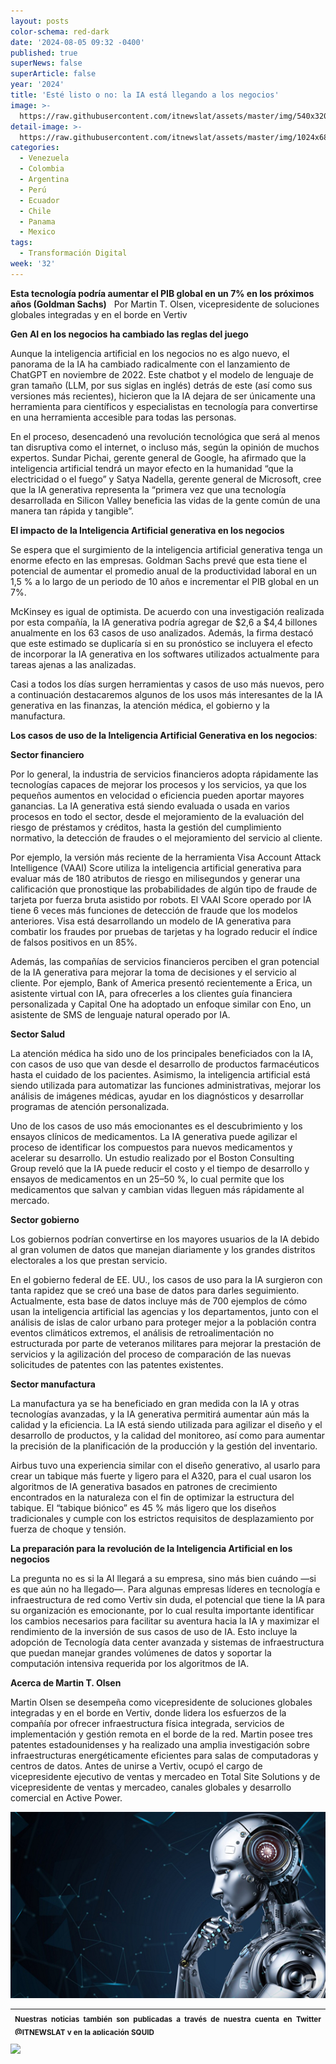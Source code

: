 ```yaml
---
layout: posts
color-schema: red-dark
date: '2024-08-05 09:32 -0400'
published: true
superNews: false
superArticle: false
year: '2024'
title: 'Esté listo o no: la IA está llegando a los negocios'
image: >-
  https://raw.githubusercontent.com/itnewslat/assets/master/img/540x320/Robot-IA-p.jpg
detail-image: >-
  https://raw.githubusercontent.com/itnewslat/assets/master/img/1024x680/Robot-IA-g.jpg
categories:
  - Venezuela
  - Colombia
  - Argentina
  - Perú
  - Ecuador
  - Chile
  - Panama
  - Mexico
tags:
  - Transformación Digital
week: '32'
---
```

**Esta tecnología podría aumentar el PIB global en un 7% en los próximos años (Goldman Sachs)**
 
Por Martin T. Olsen, vicepresidente de soluciones globales integradas y en el borde en Vertiv

**Gen AI en los negocios ha cambiado las reglas del juego**

Aunque la inteligencia artificial en los negocios no es algo nuevo, el panorama de la IA ha cambiado radicalmente con el lanzamiento de ChatGPT en noviembre de 2022. Este chatbot y el modelo de lenguaje de gran tamaño (LLM, por sus siglas en inglés) detrás de este (así como sus versiones más recientes), hicieron que la IA dejara de ser únicamente una herramienta para científicos y especialistas en tecnología para convertirse en una herramienta accesible para todas las personas.  

En el proceso, desencadenó una revolución tecnológica que será al menos tan disruptiva como el internet, o incluso más, según la opinión de muchos expertos. Sundar Pichai, gerente general de Google, ha afirmado que la inteligencia artificial tendrá un mayor efecto en la humanidad “que la electricidad o el fuego” y Satya Nadella, gerente general de Microsoft, cree que la IA generativa representa la “primera vez que una tecnología desarrollada en Silicon Valley beneficia las vidas de la gente común de una manera tan rápida y tangible”. 

**El impacto de la Inteligencia Artificial generativa en los negocios**

Se espera que el surgimiento de la inteligencia artificial generativa tenga un enorme efecto en las empresas. Goldman Sachs prevé que esta tiene el potencial de aumentar el promedio anual de la productividad laboral en un 1,5 % a lo largo de un periodo de 10 años e incrementar el PIB global en un 7%. 

McKinsey es igual de optimista. De acuerdo con una investigación realizada por esta compañía, la IA generativa podría agregar de $2,6 a $4,4 billones anualmente en los 63 casos de uso analizados. Además, la firma destacó que este estimado se duplicaría si en su pronóstico se incluyera el efecto de incorporar la IA generativa en los softwares utilizados actualmente para tareas ajenas a las analizadas. 

Casi a todos los días surgen herramientas y casos de uso más nuevos, pero a continuación destacaremos algunos de los usos más interesantes de la IA generativa en las finanzas, la atención médica, el gobierno y la manufactura. 

**Los casos de uso de la Inteligencia Artificial Generativa en los negocios**:

**Sector financiero**

Por lo general, la industria de servicios financieros adopta rápidamente las tecnologías capaces de mejorar los procesos y los servicios, ya que los pequeños aumentos en velocidad o eficiencia pueden aportar mayores ganancias. La IA generativa está siendo evaluada o usada en varios procesos en todo el sector, desde el mejoramiento de la evaluación del riesgo de préstamos y créditos, hasta la gestión del cumplimiento normativo, la detección de fraudes o el mejoramiento del servicio al cliente. 

Por ejemplo, la versión más reciente de la herramienta Visa Account Attack Intelligence (VAAI) Score utiliza la inteligencia artificial generativa para evaluar más de 180 atributos de riesgo en milisegundos y generar una calificación que pronostique las probabilidades de algún tipo de fraude de tarjeta por fuerza bruta asistido por robots. El VAAI Score operado por IA tiene 6 veces más funciones de detección de fraude que los modelos anteriores. Visa está desarrollando un modelo de IA generativa para combatir los fraudes por pruebas de tarjetas y ha logrado reducir el índice de falsos positivos en un 85%. 

Además, las compañías de servicios financieros perciben el gran potencial de la IA generativa para mejorar la toma de decisiones y el servicio al cliente. Por ejemplo, Bank of America presentó recientemente a Erica, un asistente virtual con IA, para ofrecerles a los clientes guía financiera personalizada y Capital One ha adoptado un enfoque similar con Eno, un asistente de SMS de lenguaje natural operado por IA.

**Sector Salud**

La atención médica ha sido uno de los principales beneficiados con la IA, con casos de uso que van desde el desarrollo de productos farmacéuticos hasta el cuidado de los pacientes. Asimismo, la inteligencia artificial está siendo utilizada para automatizar las funciones administrativas, mejorar los análisis de imágenes médicas, ayudar en los diagnósticos y desarrollar programas de atención personalizada.

Uno de los casos de uso más emocionantes es el descubrimiento y los ensayos clínicos de medicamentos. La IA generativa puede agilizar el proceso de identificar los compuestos para nuevos medicamentos y acelerar su desarrollo. Un estudio realizado por el Boston Consulting Group reveló que la IA puede reducir el costo y el tiempo de desarrollo y ensayos de medicamentos en un 25–50 %, lo cual permite que los medicamentos que salvan y cambian vidas lleguen más rápidamente al mercado.  

**Sector gobierno**

Los gobiernos podrían convertirse en los mayores usuarios de la IA debido al gran volumen de datos que manejan diariamente y los grandes distritos electorales a los que prestan servicio.  

En el gobierno federal de EE. UU., los casos de uso para la IA surgieron con tanta rapidez que se creó una base de datos para darles seguimiento. Actualmente, esta base de datos incluye más de 700 ejemplos de cómo usan la inteligencia artificial las agencias y los departamentos, junto con el análisis de islas de calor urbano para proteger mejor a la población contra eventos climáticos extremos, el análisis de retroalimentación no estructurada por parte de veteranos militares para mejorar la prestación de servicios y la agilización del proceso de comparación de las nuevas solicitudes de patentes con las patentes existentes. 

**Sector manufactura**

La manufactura ya se ha beneficiado en gran medida con la IA y otras tecnologías avanzadas, y la IA generativa permitirá aumentar aún más la calidad y la eficiencia. La IA está siendo utilizada para agilizar el diseño y el desarrollo de productos, y la calidad del monitoreo, así como para aumentar la precisión de la planificación de la producción y la gestión del inventario.  

Airbus tuvo una experiencia similar con el diseño generativo, al usarlo para crear un tabique más fuerte y ligero para el A320, para el cual usaron los algoritmos de IA generativa basados en patrones de crecimiento encontrados en la naturaleza con el fin de optimizar la estructura del tabique. El “tabique biónico” es 45 % más ligero que los diseños tradicionales y cumple con los estrictos requisitos de desplazamiento por fuerza de choque y tensión. 

**La preparación para la revolución de la Inteligencia Artificial en los negocios**

La pregunta no es si la AI llegará a su empresa, sino más bien cuándo —si es que aún no ha llegado—. Para algunas empresas líderes en tecnología e infraestructura de red como Vertiv sin duda, el potencial que tiene la IA para su organización es emocionante, por lo cual resulta importante identificar los cambios necesarios para facilitar su aventura hacia la IA y maximizar el rendimiento de la inversión de sus casos de uso de IA. Esto incluye la adopción de Tecnología data center avanzada y sistemas de infraestructura que puedan manejar grandes volúmenes de datos y soportar la computación intensiva requerida por los algoritmos de IA.

**Acerca de Martin T. Olsen**

Martin Olsen se desempeña como vicepresidente de soluciones globales integradas y en el borde en Vertiv, donde lidera los esfuerzos de la compañía por ofrecer infraestructura física integrada, servicios de implementación y gestión remota en el borde de la red. Martin posee tres patentes estadounidenses y ha realizado una amplia investigación sobre infraestructuras energéticamente eficientes para salas de computadoras y centros de datos. Antes de unirse a Vertiv, ocupó el cargo de vicepresidente ejecutivo de ventas y mercadeo en Total Site Solutions y de vicepresidente de ventas y mercadeo, canales globales y desarrollo comercial en Active Power.

![](https://raw.githubusercontent.com/itnewslat/assets/master/img/540x320/Robot-IA-p.jpg)

<table style="height: 42px;" width="569">
<tbody>
<tr>
<td style="text-align: justify;"><sub><strong>Nuestras noticias también son publicadas a través de nuestra cuenta en Twitter <a href="https://twitter.com/itnewslat?lang=es">@ITNEWSLAT</a> y en la aplicación <a href="https://squidapp.co/en/">SQUID</a></strong></sub></td>
</tr>
</tbody>
</table>

<img src="https://tracker.metricool.com/c3po.jpg?hash=56f88a41e39ab42c063cc51676587a04"/>